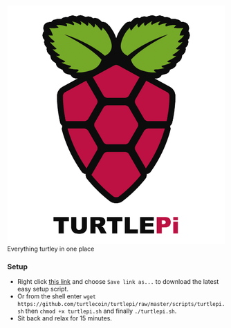 
![image](/img/turtlepi-text.png)
Everything turtley in one place


### Setup

- Right click [this link](https://github.com/turtlecoin/turtlepi/raw/master/scripts/turtlepi.sh) and choose `Save link as...` to download the latest easy setup script.
- Or from the shell enter `wget https://github.com/turtlecoin/turtlepi/raw/master/scripts/turtlepi.sh` then `chmod +x turtlepi.sh` and finally `./turtlepi.sh`.
- Sit back and relax for 15 minutes.
